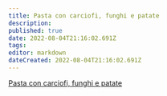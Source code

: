 ```yaml
---
title: Pasta con carciofi, funghi e patate
description: 
published: true
date: 2022-08-04T21:16:02.691Z
tags: 
editor: markdown
dateCreated: 2022-08-04T21:16:02.691Z
---
```


[Pasta con carciofi, funghi e patate](https://www.youtube.com/watch?v=zWy5BSepris)